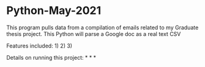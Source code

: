 # Python-May-2021

This program pulls data from a compilation of emails related to my Graduate thesis project.  This Python will parse a Google doc as a real text CSV

Features included:
1)
2)
3)

Details on running this project:
*
*
*

